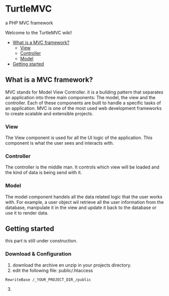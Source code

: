 # TurtleMVC
a PHP MVC framework 

Welcome to the TurtleMVC wiki!

* [What is a MVC framework?](#whatismvc)
  - [View](#view)
  - [Controller](#controller)
  - [Model](#model)
* [Getting started](#getstarted)

## <a name="whatismvc"> What is a MVC framework? </a>


MVC stands for Model View Controller.
it is a building pattern that separates an application into three main components: The model, the view and the controller.
Each of these components are built to handle a specific tasks of an application. MVC is one of the most used web development
frameworks to create scalable and extensible projects.

### <a name="view">View</a>
The View component is used for all the UI logic of the application. This component is what the user sees and interacts with.

### <a name="controller">Controller</a>
The controller is the middle man. It controls which view will be loaded and the kind of data is being send with it.

### <a name="model">Model</a>
The model component handels all the data related logic that the user works with. For example, a user object wil retrieve all the user information from the database, manipulate it in the view and update it back to the database or use it to render data.

## <a name="getstarted">Getting started</a>
this part is still under construction.

### Download & Configuration
1. download the archive en unzip in your projects directory.
2. edit the following file: public/.htaccess 
  ```
  RewriteBase /_YOUR_PROJECT_DIR_/public
  ```
3.
